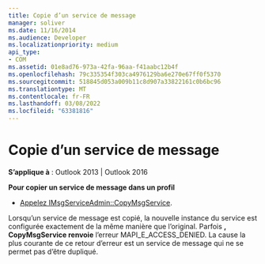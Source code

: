 ```yaml
---
title: Copie d’un service de message
manager: soliver
ms.date: 11/16/2014
ms.audience: Developer
ms.localizationpriority: medium
api_type:
- COM
ms.assetid: 01e8ad76-973a-42fa-96aa-f41aabc12b4f
ms.openlocfilehash: 79c335354f303ca4976129ba6e270e67ff0f5370
ms.sourcegitcommit: 518845d053a009b11c8d907a33822161c0b6bc96
ms.translationtype: MT
ms.contentlocale: fr-FR
ms.lasthandoff: 03/08/2022
ms.locfileid: "63381816"
---
```

# <a name="copying-a-message-service"></a>Copie d’un service de message

  
  
**S’applique à** : Outlook 2013 | Outlook 2016 
  
 **Pour copier un service de message dans un profil**
  
- [Appelez IMsgServiceAdmin::CopyMsgService](imsgserviceadmin-copymsgservice.md).
    
Lorsqu’un service de message est copié, la nouvelle instance du service est configurée exactement de la même manière que l’original. Parfois **, CopyMsgService renvoie** l’erreur MAPI_E_ACCESS_DENIED. La cause la plus courante de ce retour d’erreur est un service de message qui ne se permet pas d’être dupliqué. 
  

